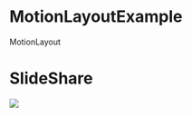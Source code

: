 # MotionLayoutExample
MotionLayout

# SlideShare
<a href="https://www.slideshare.net/ssuser400036/android-motion-layout"><img src="https://user-images.githubusercontent.com/12404118/64078504-7e183100-cd16-11e9-95a4-57366da570ce.png"/></a>

